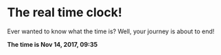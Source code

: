 # The real time clock!

Ever wanted to know what the time is? Well, your journey is about to end!

**The time is Nov 14, 2017, 09:35**